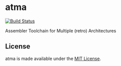 # atma

[![Build Status](https://github.com/mdsteele/rust-cfb/actions/workflows/tests.yml/badge.svg)](https://github.com/mdsteele/rust-cfb/actions/workflows/tests.yml)

Assembler Toolchain for Multiple (retro) Architectures

## License

atma is made available under the
[MIT License](http://spdx.org/licenses/MIT.html).
